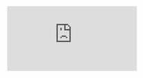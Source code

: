 ![](https://github.com/Sharkkcode/NISRA_CTF_2021_writeups/blob/main/final_CTF/reverse/ccc/get_flag.py)
